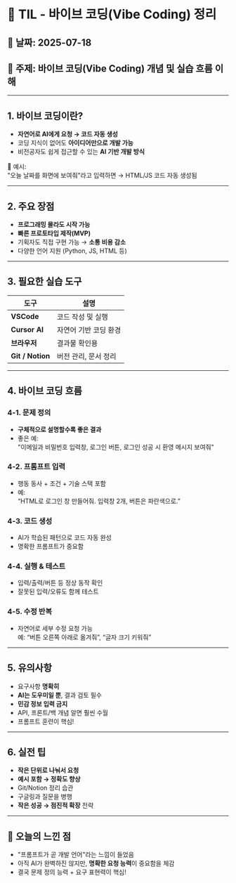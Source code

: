 # 📘 TIL - 바이브 코딩(Vibe Coding) 정리

## 📅 날짜: 2025-07-18  
## 🧠 주제: 바이브 코딩(Vibe Coding) 개념 및 실습 흐름 이해

---

## 1. 바이브 코딩이란?

- **자연어로 AI에게 요청 → 코드 자동 생성**  
- 코딩 지식이 없어도 **아이디어만으로 개발 가능**
- 비전공자도 쉽게 접근할 수 있는 **AI 기반 개발 방식**

📝 예시:  
"오늘 날짜를 화면에 보여줘"라고 입력하면 → HTML/JS 코드 자동 생성됨

---

## 2. 주요 장점

- **프로그래밍 몰라도 시작 가능**
- **빠른 프로토타입 제작(MVP)**
- 기획자도 직접 구현 가능 → **소통 비용 감소**
- 다양한 언어 지원 (Python, JS, HTML 등)

---

## 3. 필요한 실습 도구

| 도구 | 설명 |
|------|------|
| **VSCode** | 코드 작성 및 실행 |
| **Cursor AI** | 자연어 기반 코딩 환경 |
| **브라우저** | 결과물 확인용 |
| **Git / Notion** | 버전 관리, 문서 정리 |

---

## 4. 바이브 코딩 흐름

### 4-1. 문제 정의
- **구체적으로 설명할수록 좋은 결과**
- 좋은 예:  
  "이메일과 비밀번호 입력창, 로그인 버튼, 로그인 성공 시 환영 메시지 보여줘"

### 4-2. 프롬프트 입력
- 행동 동사 + 조건 + 기술 스택 포함
- 예:  
  “HTML로 로그인 창 만들어줘. 입력창 2개, 버튼은 파란색으로.”

### 4-3. 코드 생성
- AI가 학습된 패턴으로 코드 자동 완성
- 명확한 프롬프트가 중요함

### 4-4. 실행 & 테스트
- 입력/출력/버튼 등 정상 동작 확인
- 잘못된 입력/오류도 함께 테스트

### 4-5. 수정 반복
- 자연어로 세부 수정 요청 가능  
  예: “버튼 오른쪽 아래로 옮겨줘”, “글자 크기 키워줘”

---

## 5. 유의사항

- 요구사항 **명확히**
- **AI는 도우미일 뿐**, 결과 검토 필수
- **민감 정보 입력 금지**
- API, 프론트/백 개념 알면 훨씬 수월
- 프롬프트 훈련이 핵심!

---

## 6. 실전 팁

- **작은 단위로 나눠서 요청**
- **예시 포함 → 정확도 향상**
- Git/Notion 정리 습관
- 구글링과 질문을 병행
- **작은 성공 → 점진적 확장** 전략

---

## 📝 오늘의 느낀 점

- "프롬프트가 곧 개발 언어"라는 느낌이 들었음  
- 아직 AI가 완벽하진 않지만, **명확한 요청 능력**이 중요함을 체감
- 결국 문제 정의 능력 + 요구 표현력이 핵심!

